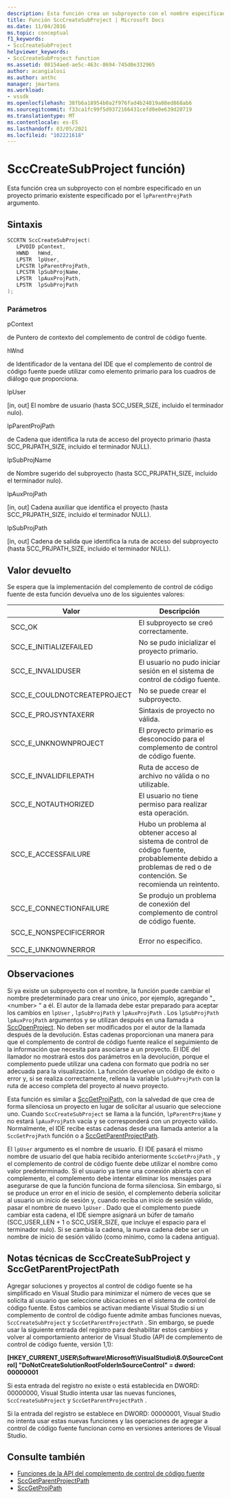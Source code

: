 ```yaml
---
description: Esta función crea un subproyecto con el nombre especificado en un proyecto primario existente especificado por el argumento lpParentProjPath.
title: Función SccCreateSubProject | Microsoft Docs
ms.date: 11/04/2016
ms.topic: conceptual
f1_keywords:
- SccCreateSubProject
helpviewer_keywords:
- SccCreateSubProject function
ms.assetid: 08154aed-ae5c-463c-8694-745d0e332965
author: acangialosi
ms.author: anthc
manager: jmartens
ms.workload:
- vssdk
ms.openlocfilehash: 38fb6a18954b0a2f976fad4b24819a08ed868ab6
ms.sourcegitcommit: f33ca1fc99f5d9372166431cefd0e0e639d20719
ms.translationtype: MT
ms.contentlocale: es-ES
ms.lasthandoff: 03/05/2021
ms.locfileid: "102221618"
---
```

# <a name="scccreatesubproject-function"></a>SccCreateSubProject función)
Esta función crea un subproyecto con el nombre especificado en un proyecto primario existente especificado por el `lpParentProjPath` argumento.

## <a name="syntax"></a>Sintaxis

```cpp
SCCRTN SccCreateSubProject(
   LPVOID pContext,
   HWND   hWnd,
   LPSTR  lpUser,
   LPCSTR lpParentProjPath,
   LPCSTR lpSubProjName,
   LPSTR  lpAuxProjPath,
   LPSTR  lpSubProjPath
);
```

### <a name="parameters"></a>Parámetros
 pContext

de Puntero de contexto del complemento de control de código fuente.

 hWnd

de Identificador de la ventana del IDE que el complemento de control de código fuente puede utilizar como elemento primario para los cuadros de diálogo que proporciona.

 lpUser

[in, out] El nombre de usuario (hasta SCC_USER_SIZE, incluido el terminador nulo).

 lpParentProjPath

de Cadena que identifica la ruta de acceso del proyecto primario (hasta SCC_PRJPATH_SIZE, incluido el terminador NULL).

 lpSubProjName

de Nombre sugerido del subproyecto (hasta SCC_PRJPATH_SIZE, incluido el terminador nulo).

 lpAuxProjPath

[in, out] Cadena auxiliar que identifica el proyecto (hasta SCC_PRJPATH_SIZE, incluido el terminador NULL).

 lpSubProjPath

[in, out] Cadena de salida que identifica la ruta de acceso del subproyecto (hasta SCC_PRJPATH_SIZE, incluido el terminador NULL).

## <a name="return-value"></a>Valor devuelto
 Se espera que la implementación del complemento de control de código fuente de esta función devuelva uno de los siguientes valores:

|Valor|Descripción|
|-----------|-----------------|
|SCC_OK|El subproyecto se creó correctamente.|
|SCC_E_INITIALIZEFAILED|No se pudo inicializar el proyecto primario.|
|SCC_E_INVALIDUSER|El usuario no pudo iniciar sesión en el sistema de control de código fuente.|
|SCC_E_COULDNOTCREATEPROJECT|No se puede crear el subproyecto.|
|SCC_E_PROJSYNTAXERR|Sintaxis de proyecto no válida.|
|SCC_E_UNKNOWNPROJECT|El proyecto primario es desconocido para el complemento de control de código fuente.|
|SCC_E_INVALIDFILEPATH|Ruta de acceso de archivo no válida o no utilizable.|
|SCC_E_NOTAUTHORIZED|El usuario no tiene permiso para realizar esta operación.|
|SCC_E_ACCESSFAILURE|Hubo un problema al obtener acceso al sistema de control de código fuente, probablemente debido a problemas de red o de contención. Se recomienda un reintento.|
|SCC_E_CONNECTIONFAILURE|Se produjo un problema de conexión del complemento de control de código fuente.|
|SCC_E_NONSPECIFICERROR<br /><br /> SCC_E_UNKNOWNERROR|Error no específico.|

## <a name="remarks"></a>Observaciones
 Si ya existe un subproyecto con el nombre, la función puede cambiar el nombre predeterminado para crear uno único, por ejemplo, agregando "_ \<number> " a él. El autor de la llamada debe estar preparado para aceptar los cambios en `lpUser` , `lpSubProjPath` y `lpAuxProjPath` . Los `lpSubProjPath` `lpAuxProjPath` argumentos y se utilizan después en una llamada a [SccOpenProject](../extensibility/sccopenproject-function.md). No deben ser modificados por el autor de la llamada después de la devolución. Estas cadenas proporcionan una manera para que el complemento de control de código fuente realice el seguimiento de la información que necesita para asociarse a un proyecto. El IDE del llamador no mostrará estos dos parámetros en la devolución, porque el complemento puede utilizar una cadena con formato que podría no ser adecuada para la visualización. La función devuelve un código de éxito o error y, si se realiza correctamente, rellena la variable `lpSubProjPath` con la ruta de acceso completa del proyecto al nuevo proyecto.

 Esta función es similar a [SccGetProjPath](../extensibility/sccgetprojpath-function.md), con la salvedad de que crea de forma silenciosa un proyecto en lugar de solicitar al usuario que seleccione uno. Cuando `SccCreateSubProject` se llama a la función, `lpParentProjName` y no estará `lpAuxProjPath` vacía y se corresponderá con un proyecto válido. Normalmente, el IDE recibe estas cadenas desde una llamada anterior a la `SccGetProjPath` función o a [SccGetParentProjectPath](../extensibility/sccgetparentprojectpath-function.md).

 El `lpUser` argumento es el nombre de usuario. El IDE pasará el mismo nombre de usuario del que había recibido anteriormente `SccGetProjPath` , y el complemento de control de código fuente debe utilizar el nombre como valor predeterminado. Si el usuario ya tiene una conexión abierta con el complemento, el complemento debe intentar eliminar los mensajes para asegurarse de que la función funciona de forma silenciosa. Sin embargo, si se produce un error en el inicio de sesión, el complemento debería solicitar al usuario un inicio de sesión y, cuando reciba un inicio de sesión válido, pasar el nombre de nuevo `lpUser` . Dado que el complemento puede cambiar esta cadena, el IDE siempre asignará un búfer de tamaño (SCC_USER_LEN + 1 o SCC_USER_SIZE, que incluye el espacio para el terminador nulo). Si se cambia la cadena, la nueva cadena debe ser un nombre de inicio de sesión válido (como mínimo, como la cadena antigua).

## <a name="technical-notes-for-scccreatesubproject-and-sccgetparentprojectpath"></a>Notas técnicas de SccCreateSubProject y SccGetParentProjectPath
 Agregar soluciones y proyectos al control de código fuente se ha simplificado en Visual Studio para minimizar el número de veces que se solicita al usuario que seleccione ubicaciones en el sistema de control de código fuente. Estos cambios se activan mediante Visual Studio si un complemento de control de código fuente admite ambas funciones nuevas, `SccCreateSubProject` y `SccGetParentProjectPath` . Sin embargo, se puede usar la siguiente entrada del registro para deshabilitar estos cambios y volver al comportamiento anterior de Visual Studio (API de complemento de control de código fuente, versión 1,1):

 **[HKEY_CURRENT_USER\Software\Microsoft\VisualStudio\8.0\SourceControl] "DoNotCreateSolutionRootFolderInSourceControl" = dword: 00000001**

 Si esta entrada del registro no existe o está establecida en DWORD: 00000000, Visual Studio intenta usar las nuevas funciones, `SccCreateSubProject` y `SccGetParentProjectPath` .

 Si la entrada del registro se establece en DWORD: 00000001, Visual Studio no intenta usar estas nuevas funciones y las operaciones de agregar a control de código fuente funcionan como en versiones anteriores de Visual Studio.

## <a name="see-also"></a>Consulte también
- [Funciones de la API del complemento de control de código fuente](../extensibility/source-control-plug-in-api-functions.md)
- [SccGetParentProjectPath](../extensibility/sccgetparentprojectpath-function.md)
- [SccGetProjPath](../extensibility/sccgetprojpath-function.md)
